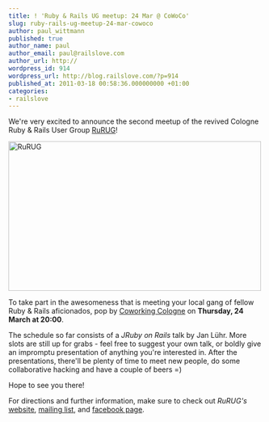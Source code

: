 ```yaml
---
title: ! 'Ruby & Rails UG meetup: 24 Mar @ CoWoCo'
slug: ruby-rails-ug-meetup-24-mar-cowoco
author: paul_wittmann
published: true
author_name: paul
author_email: paul@railslove.com
author_url: http://
wordpress_id: 914
wordpress_url: http://blog.railslove.com/?p=914
published_at: 2011-03-18 00:58:36.000000000 +01:00
categories:
- railslove
---
```

We're very excited to announce the second meetup of the revived Cologne Ruby & Rails User Group <a href="http://www.rurug.de">RuRUG</a>!

<a href="http://rurug.de"><img class="aligncenter size-full wp-image-916" title="rurug_image" src="http://f.cl.ly/items/3g2q0p3U3Z2z20043m47/RuRUG.png" alt="RuRUG" width="500" height="296" /></a>

To take part in the awesomeness that is meeting your local gang of fellow Ruby & Rails aficionados, pop by <a href="http://www.coworkingcologne.de">Coworking Cologne</a> on <strong>Thursday, 24 March at 20:00</strong>.

The schedule so far consists of a <em>JRuby on Rails</em> talk by Jan Lühr. More slots are still up for grabs - feel free to suggest your own talk, or boldly give an impromptu presentation of anything you're interested in. After the presentations, there'll be plenty of time to meet new people, do some collaborative hacking and have a couple of beers =)

Hope to see you there!

For directions and further information, make sure to check out <em>RuRUG's</em> <a href="http://rurug.de">website</a>, <a href="http://ml01.ispgateway.de/mailman/listinfo/liste_rurug.de">mailing list</a>, and <a href="http://www.facebook.com/pages/RuRUG/186981551346705">facebook page</a>.
